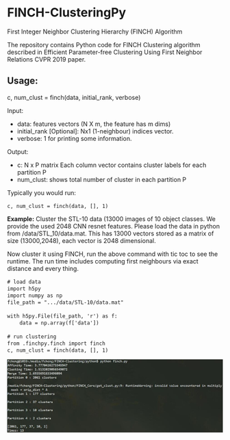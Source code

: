 # FINCH-ClusteringPy
First Integer Neighbor Clustering Hierarchy (FINCH) Algorithm

The repository contains Python code for FINCH Clustering algorithm described in Efficient Parameter-free Clustering Using First Neighbor Relations CVPR 2019 paper.

## Usage:
c, num_clust = finch(data, initial_rank, verbose)

Input:

* data: features vectors (N X m, the feature has m dims)
* initial_rank [Optional]: Nx1 (1-neighbour) indices vector.
* verbose: 1 for printing some information.

Output:

* c: N x P matrix  Each column vector contains cluster labels for each partition P
* num_clust: shows total number of cluster in each partition P

Typically you would run:
```
c, num_clust = finch(data, [], 1)
```
**Example:** Cluster the STL-10 data (13000 images of 10 object classes. We provide the used 2048 CNN resnet features.
Please load the  data in python from /data/STL_10/data.mat. This has 13000 vectors stored as a matrix of size (13000,2048), each vector is 2048 dimensional.

Now cluster it using FINCH, run the above command with tic toc to see the runtime. The run time includes computing first neighbours via exact distance and every thing.

```
# load data
import h5py
import numpy as np
file_path = ".../data/STL-10/data.mat"

with h5py.File(file_path, 'r') as f:
    data = np.array(f['data'])

# run clustering
from .finchpy.finch import finch
c, num_clust = finch(data, [], 1)
```
![](1.jpg)
